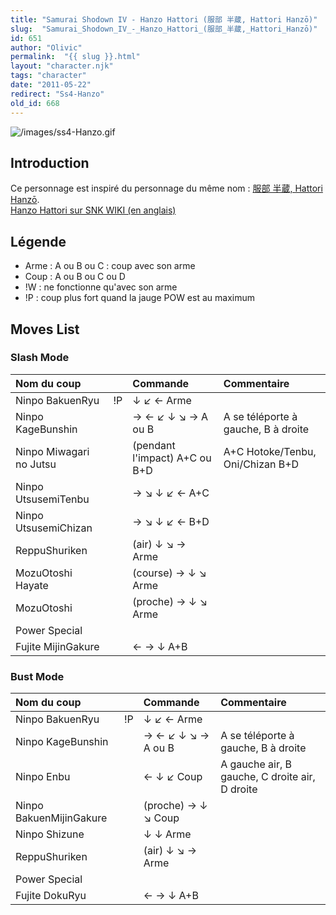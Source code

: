 ```yaml
---
title: "Samurai Shodown IV - Hanzo Hattori (服部 半蔵, Hattori Hanzō)"
slug:  "Samurai_Shodown_IV_-_Hanzo_Hattori_(服部_半蔵,_Hattori_Hanzō)"
id: 651
author: "Olivic"
permalink:  "{{ slug }}.html"
layout: "character.njk"
tags: "character"
date: "2011-05-22"
redirect: "Ss4-Hanzo"
old_id: 668
---
```


![](/images/ss4-Hanzo.gif "/images/ss4-Hanzo.gif")

## Introduction

Ce personnage est inspiré du personnage du même nom : [服部 半蔵,
Hattori Hanzō](http://fr.wikipedia.org/wiki/Hanz%C5%8D_Hattori).  
[Hanzo Hattori sur SNK WIKI (en
anglais)](http://snk.wikia.com/wiki/Hanzo_Hattori)

## Légende

- Arme : A ou B ou C : coup avec son arme
- Coup : A ou B ou C ou D
- !W : ne fonctionne qu'avec son arme
- !P : coup plus fort quand la jauge POW est au maximum

## Moves List

### Slash Mode

| Nom du coup             |     | Commande                      | Commentaire                         |
|:------------------------|-----|:------------------------------|:------------------------------------|
| Ninpo BakuenRyu         | !P  | ↓ ↙ ← Arme                    |                                     |
| Ninpo KageBunshin       |     | → ← ↙ ↓ ↘ → A ou B            | A se téléporte à gauche, B à droite |
| Ninpo Miwagari no Jutsu |     | (pendant l'impact) A+C ou B+D | A+C Hotoke/Tenbu, Oni/Chizan B+D    |
| Ninpo UtsusemiTenbu     |     | → ↘ ↓ ↙ ← A+C                 |                                     |
| Ninpo UtsusemiChizan    |     | → ↘ ↓ ↙ ← B+D                 |                                     |
| ReppuShuriken           |     | (air) ↓ ↘ → Arme              |                                     |
| MozuOtoshi Hayate       |     | (course) → ↓ ↘ Arme           |                                     |
| MozuOtoshi              |     | (proche) → ↓ ↘ Arme           |                                     |
| Power Special           |     |                               |                                     |
| Fujite MijinGakure      |     | ← → ↓ A+B                     |                                     |

### Bust Mode

| Nom du coup             |     | Commande            | Commentaire                                    |
|:------------------------|-----|:--------------------|:-----------------------------------------------|
| Ninpo BakuenRyu         | !P  | ↓ ↙ ← Arme          |                                                |
| Ninpo KageBunshin       |     | → ← ↙ ↓ ↘ → A ou B  | A se téléporte à gauche, B à droite            |
| Ninpo Enbu              |     | ← ↓ ↙ Coup          | A gauche air, B gauche, C droite air, D droite |
| Ninpo BakuenMijinGakure |     | (proche) → ↓ ↘ Coup |                                                |
| Ninpo Shizune           |     | ↓ ↓ Arme            |                                                |
| ReppuShuriken           |     | (air) ↓ ↘ → Arme    |                                                |
| Power Special           |     |                     |                                                |
| Fujite DokuRyu          |     | ← → ↓ A+B           |                                                |
